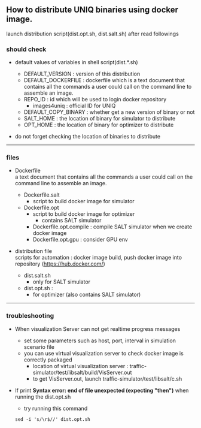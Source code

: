 
## How to distribute UNIQ binaries using docker image.

launch distribution script(dist.opt.sh, dist.salt.sh) after read followings

### should check
* default values of variables in shell script(dist.*.sh) 
  * DEFAULT_VERSION : version of this distribution
  * DEFAULT_DOCKERFILE : dockerfile which  is a text document that contains all the commands a user could call on the command line to assemble an image.
  * REPO_ID : id which will be used to login docker repository
     * images4uniq : official ID for UNIQ
  * DEFAULT_COPY_BINARY : whether get a new version of binary or not
  * SALT_HOME : the location of binary for simulator to distribute
  * OPT_HOME : the location of binary for optimizer to distribute
   
* do not forget checking the location of binaries to distribute

   
<hr>

### files
* Dockerfile  
 a text document that contains all the commands a user could call on the command line to assemble an image.
  * Dockerfile.salt
    * script to build docker image for simulator
  * Dockerfile.opt
    * script to build docker image for optimizer
      * contains SALT simulator
    * Dockerfile.opt.compile : compile SALT simulator when we create docker image
    * Dockerfile.opt.gpu : consider GPU env
  
  
* distribution file  
scripts for automation : docker image build, push docker image into repository (https://hub.docker.com/)
  * dist.salt.sh
    * only for SALT simulator
  * dist.opt.sh :
    * for optimizer (also contains SALT simulator)
<hr>

### troubleshooting
* When visualization Server can not get realtime progress messages
  * set some parameters such as host, port, interval in simulation scenario file 
  * you can use virtual visualization server to check docker image is correctly packaged
    * location of virtual visualization server : traffic-simulator/test/libsalt/build/VisServer.out
    * to get VisServer.out, launch traffic-simulator/test/libsalt/c.sh

* If print **Syntax error: end of file unexpected (expecting "then")** when running the dist.opt.sh
  * try running this command
  ```shell script
  sed -i 's/\r$//' dist.opt.sh
  ```

